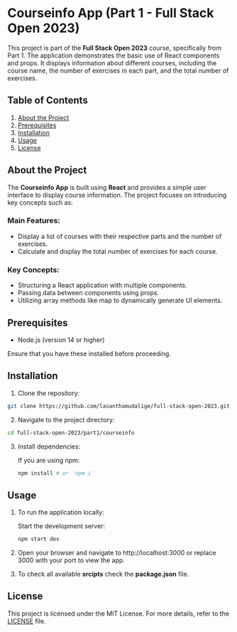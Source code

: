 # Courseinfo App (Part 1 - Full Stack Open 2023)

This project is part of the **Full Stack Open 2023** course, specifically from Part 1. The application demonstrates the basic use of React components and props. It displays information about different courses, including the course name, the number of exercises in each part, and the total number of exercises.

## Table of Contents

   1. [About the Project](#about-the-project)
   2. [Prerequisites](#prerequisites)
   3. [Installation](#installation)
   4. [Usage](#usage)
   5. [License](#license)

## About the Project

The **Courseinfo App** is built using **React** and provides a simple user interface to display course information. The project focuses on introducing key concepts such as:

### Main Features:

   * Display a list of courses with their respective parts and the number of exercises.
   * Calculate and display the total number of exercises for each course.

### Key Concepts:

   * Structuring a React application with multiple components.
   * Passing data between components using props.
   * Utilizing array methods like map to dynamically generate UI elements.

## Prerequisites

   * Node.js (version 14 or higher)

Ensure that you have these installed before proceeding.

## Installation

   1. Clone the repository:
   ```bash
   git clone https://github.com/lasanthamudalige/full-stack-open-2023.git
   ```

   2. Navigate to the project directory:
   ```bash
   cd full-stack-open-2023/part1/courseinfo
   ```

   3. Install dependencies:

      If you are using npm:
      ```bash
      npm install # or 'npm i'
      ```

## Usage

1. To run the application locally:

      Start the development server:
   
      ```bash
      npm start dev
      ```

2. Open your browser and navigate to http://localhost:3000 or replace 3000 with your port to view the app.

3. To check all available **srcipts** check the **package.json** file. 

## License

This project is licensed under the MIT License. For more details, refer to the [LICENSE](https://github.com/lasanthamudalige/full-stack-open-2023/blob/main/LICENSE) file.
